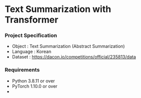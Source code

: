 # Text Summarization with Transformer

### Project Specification
- Object : Text Summarization (Abstract Summarization)
- Language : Korean
- Dataset : https://dacon.io/competitions/official/235813/data

### Requirements
- Python 3.8.11 or over
- PyTorch 1.10.0 or over
- 